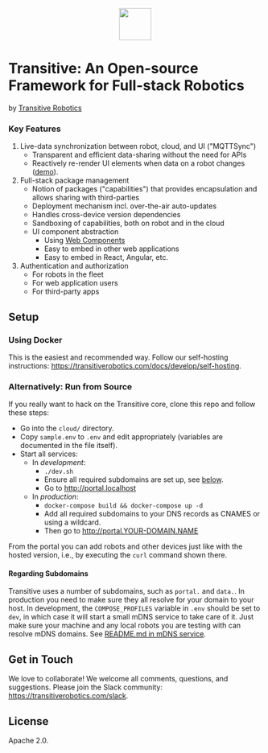 <p align="center">
  <a href="https://transitiverobotics.com">
    <img src="https://transitiverobotics.com/img/logo.svg" style="height: 64px">
  </a>
</p>

# Transitive: An Open-source Framework for Full-stack Robotics

by [Transitive Robotics](https://transitiverobotics.com)

### Key Features

1. Live-data synchronization between robot, cloud, and UI ("MQTTSync")
   - Transparent and efficient data-sharing without the need for APIs
   - Reactively re-render UI elements when data on a robot changes ([demo](https://youtu.be/XqzpSbH8zUI)).
2. Full-stack package management
   - Notion of packages ("capabilities") that provides encapsulation and allows sharing with third-parties
   - Deployment mechanism incl. over-the-air auto-updates
   - Handles cross-device version dependencies
   - Sandboxing of capabilities, both on robot and in the cloud
   - UI component abstraction
     - Using [Web Components](https://www.webcomponents.org/introduction)
     - Easy to embed in other web applications
     - Easy to embed in React, Angular, etc.
3. Authentication and authorization
   - For robots in the fleet
   - For web application users
   - For third-party apps


## Setup

### Using Docker

This is the easiest and recommended way. Follow our self-hosting instructions: https://transitiverobotics.com/docs/develop/self-hosting.


### Alternatively: Run from Source

If you really want to hack on the Transitive core, clone this repo and follow these steps:

- Go into the `cloud/` directory.
- Copy `sample.env` to `.env` and edit appropriately (variables are documented in the file itself).
- Start all services:
  - In *development*:
    - `./dev.sh`
    - Ensure all required subdomains are set up, see [below](#setting-up-subdomains).
    - Go to http://portal.localhost
  - In *production*:
    - `docker-compose build && docker-compose up -d`
    - Add all required subdomains to your DNS records as CNAMES or using a wildcard.
    - Then go to http://portal.YOUR-DOMAIN.NAME

From the portal you can add robots and other devices just like with the hosted version, i.e., by executing the `curl` command shown there.

#### Regarding Subdomains
Transitive uses a number of subdomains, such as `portal.` and `data.`. In production you need to make sure they all resolve for your domain to your host. In development, the `COMPOSE_PROFILES` variable in `.env` should be set to `dev`, in which case it will start a small mDNS service to take care of it. Just make sure your machine and any local robots you are testing with can resolve mDNS domains. See [README.md in mDNS service](cloud/tools/mDNS/README.md).

## Get in Touch

We love to collaborate! We welcome all comments, questions, and suggestions. Please join the Slack community: https://transitiverobotics.com/slack.

## License

Apache 2.0.
